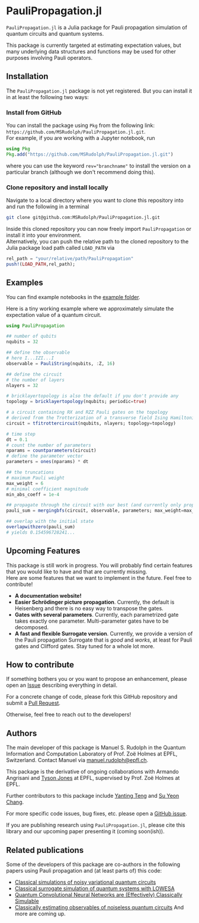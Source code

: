 # PauliPropagation.jl
`PauliPropagation.jl` is a Julia package for Pauli propagation simulation of quantum circuits and quantum systems.

This package is currently targeted at estimating expectation values, but many underlying data structures and functions may be used for other purposes involving Pauli operators. 

## Installation

The `PauliPropagation.jl` package is not yet registered. But you can install it in at least the following two ways:

### Install from GitHub
You can install the package using `Pkg` from the following link: `https://github.com/MSRudolph/PauliPropagation.jl.git`.\
For example, if you are working with a Jupyter notebook, run
```julia
using Pkg
Pkg.add("https://github.com/MSRudolph/PauliPropagation.jl.git")
```
where you can use the keyword `rev="branchname"` to install the version on a particular branch (although we don't recommend doing this).

### Clone repository and install locally 
Navigate to a local directory where you want to clone this repository into and run the following in a terminal
```bash
git clone git@github.com:MSRudolph/PauliPropagation.jl.git
```
Inside this cloned repository you can now freely import `PauliPropagation` or install it into your environment.\
Alternatively, you can push the relative path to the cloned repository to the Julia package load path called `LOAD_PATH` via
```julia
rel_path = "your/relative/path/PauliPropagation"
push!(LOAD_PATH,rel_path);
```

## Examples

You can find example notebooks in the [example folder](https://github.com/MSRudolph/PauliPropagation.jl/tree/main/examples). 

Here is a tiny working example where we approximately simulate the expectation value of a quantum circuit.
```julia
using PauliPropagation

## number of qubits
nqubits = 32

## define the observable
# here I...IZI...I
observable = PauliString(nqubits, :Z, 16)

## define the circuit
# the number of layers
nlayers = 32

# bricklayertopology is also the default if you don't provide any
topology = bricklayertopology(nqubits; periodic=true)

# a circuit containing RX and RZZ Pauli gates on the topology
# derived from the Trotterization of a transverse field Ising Hamiltonian
circuit = tfitrottercircuit(nqubits, nlayers; topology=topology)

# time step
dt = 0.1
# count the number of parameters
nparams = countparameters(circuit)
# define the parameter vector
parameters = ones(nparams) * dt

## the truncations
# maximum Pauli weight
max_weight = 6
# minimal coefficient magnitude
min_abs_coeff = 1e-4

## propagate through the circuit with our best (and currently only propagation method)
pauli_sum = mergingbfs(circuit, observable, parameters; max_weight=max_weight, min_abs_coeff=min_abs_coeff)

## overlap with the initial state
overlapwithzero(pauli_sum)
# yields 0.154596728241...
```

## Upcoming Features
This package is still work in progress. You will probably find certain features that you would like to have and that are currently missing.\
Here are some features that we want to implement in the future. Feel free to contribute!
- **A documentation website!**
- **Easier Schrödinger picture propagation**. Currently, the default is Heisenberg and there is no easy way to transpose the gates.
- **Gates with several parameters**. Currently, each parametrized gate takes exactly one parameter. Multi-parameter gates have to be decomposed.
- **A fast and flexible Surrogate version**. Currently, we provide a version of the Pauli propagation Surrogate that is _good_ and _works_, at least for Pauli gates and Clifford gates. Stay tuned for a whole lot more.

## How to contribute
If something bothers you or you want to propose an enhancement, please open an [Issue](https://github.com/MSRudolph/PauliPropagation.jl/issues) describing everything in detail.

For a concrete change of code, please fork this GitHub repository and submit a [Pull Request](https://github.com/MSRudolph/PauliPropagation.jl/pulls).

Otherwise, feel free to reach out to the developers!

## Authors

The main developer of this package is Manuel S. Rudolph in the Quantum Information and Computation Laboratory of Prof. Zoë Holmes at EPFL, Switzerland.
Contact Manuel via manuel.rudolph@epfl.ch.

This package is the derivative of ongoing collaborations with Armando Angrisani and [Tyson Jones](https://github.com/TysonRayJones) at EPFL, supervised by Prof. Zoë Holmes at EPFL.

Further contributors to this package include [Yanting Teng](https://github.com/teng10) and [Su Yeon Chang](https://github.com/sychang42).

For more specific code issues, bug fixes, etc. please open a [GitHub issue](https://github.com/MSRudolph/PauliPropagation.jl/issues).

If you are publishing research using `PauliPropagation.jl`, please cite this library and our upcoming paper presenting it (coming soon(ish)).

## Related publications
Some of the developers of this package are co-authors in the following papers using Pauli propagation and (at least parts of) this code:
- [Classical simulations of noisy variational quantum circuits](https://arxiv.org/abs/2306.05400)
- [Classical surrogate simulation of quantum systems with LOWESA](https://arxiv.org/abs/2308.09109)
- [Quantum Convolutional Neural Networks are (Effectively) Classically Simulable](https://arxiv.org/abs/2408.12739)
- [Classically estimating observables of noiseless quantum circuits](https://arxiv.org/abs/2409.01706)
And more are coming up.
